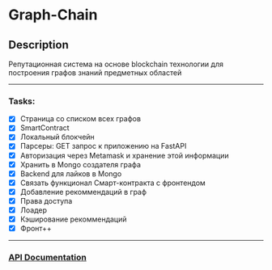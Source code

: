# Graph-Chain

## Description
Репутационная система на основе blockchain технологии для построения графов знаний предметных областей

___

### Tasks:
- [x] Страница со списком всех графов
- [x] SmartContract
- [x] Локальный блокчейн
- [x] Парсеры: GET запрос к приложению на FastAPI
- [x] Авторизация через Metamask и хранение этой информации
- [x] Хранить в Mongo создателя графа
- [x] Backend для лайков в Mongo
- [x] Связать функционал Смарт-контракта с фронтендом
- [x] Добавление рекоммендаций в граф
- [x] Права доступа
- [x] Лоадер
- [x] Кэширование рекоммендаций
- [x] Фронт++

___

### [API Documentation](https://github.com/mshrnv/graph-chain/blob/main/docs/API.md)
